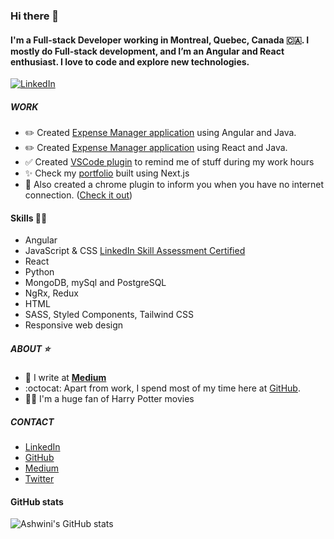 ### Hi there 👋

#### I'm a Full-stack Developer working in Montreal, Quebec, Canada :canada:. I mostly do Full-stack development, and I’m an Angular and React enthusiast. I love to code and explore new technologies.

[![LinkedIn](https://img.shields.io/badge/LinkedIn-0077B5?style=flat&logo=linkedin&logoColor=white)](https://www.linkedin.com/in/ashwinisurve/ "Ashwini Surve on LinkedIn")

##### WORK

- :pencil2:  Created [Expense Manager application](https://surveashwini.github.io/expense-manager-angular-java/) using Angular and Java.
- :pencil2:  Created [Expense Manager application](https://surveashwini.github.io/expense-manager-react-java/) using React and Java.
- :white_check_mark:  Created [VSCode plugin](https://marketplace.visualstudio.com/items?itemName=ashwinisurve.reminder) to remind me of stuff during my work hours
- ✨  Check my [portfolio](https://www.ashwinisurve.in/ "Ashwini Surve") built using Next.js 
- 🚨  Also created a chrome plugin to inform you when you have no internet connection. ([Check it out](https://chrome.google.com/webstore/detail/internet-connection-statu/pbhlmfomkkdohgjemfkdjelbncllgecc/related?hl=en&authuser=0))

#### Skills 👨‍💻

- Angular
- JavaScript & CSS [LinkedIn Skill Assessment Certified](https://www.linkedin.com/in/ashwinisurve/)
- React
- Python
- MongoDB, mySql and PostgreSQL
- NgRx, Redux
- HTML
- SASS, Styled Components, Tailwind CSS
- Responsive web design

##### ABOUT ⭐️

- :memo: I write at [**Medium**](https://ashwinisurve.medium.com/ 'Ashwini Surve on Medium')
- :octocat: Apart from work, I spend most of my time here at [GitHub](https://github.com/surveashwini "Ashwini Surve on GitHub").
- 🧙‍♂️ I'm a huge fan of Harry Potter movies

##### CONTACT
- [LinkedIn](https://www.linkedin.com/in/ashwinisurve/ "Ashwini Surve on LinkedIn") 
- [GitHub](https://github.com/surveashwini "Ashwini Surve on GitHub") 
- [Medium](https://ashwinisurve.medium.com/ "Ashwini Surve on Medium") 
- [Twitter](https://twitter.com/AshwiniSurve16 "Ashwini Surve on Twitter") 

#### GitHub stats
![Ashwini's GitHub stats](https://github-readme-stats.vercel.app/api?username=surveashwini&show_icons=true&theme=buefy&hide=contribs&count_private=true)
